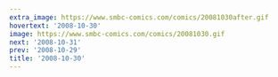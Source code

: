 ```yaml
---
extra_image: https://www.smbc-comics.com/comics/20081030after.gif
hovertext: '2008-10-30'
image: https://www.smbc-comics.com/comics/20081030.gif
next: '2008-10-31'
prev: '2008-10-29'
title: '2008-10-30'
---
```

